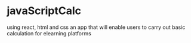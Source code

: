 # javaScriptCalc
using react, html and css an app that will enable users to carry out basic calculation for elearning platforms
